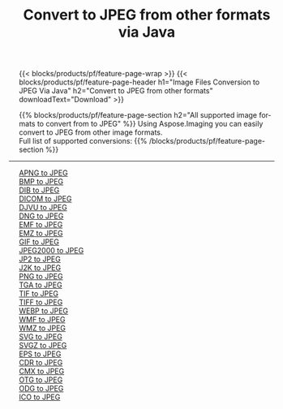 ﻿---
title: Convert to JPEG from other formats via Java 
weight: 3920
url: /java/conversion/to/jpeg 
lang: en
langdirlevel: 2
locales: zh-hans,ja,it,ru,de,es,fr,nl,id,lt,pl,pt,vi,tr,ko,zh-hant,ar,hi,th,sv,cs,uk,he
description: Using Aspose.Imaging you can easily convert to JPEG from other formats
---

{{< blocks/products/pf/feature-page-wrap >}}
{{< blocks/products/pf/feature-page-header h1="Image Files Conversion to JPEG Via Java" h2="Convert to JPEG from other formats" downloadText="Download" >}}


{{% blocks/products/pf/feature-page-section  h2="All supported image formats to convert from to JPEG" %}}
Using Aspose.Imaging you can easily convert to JPEG from other image formats.
<br/>
Full list of supported conversions:
{{% /blocks/products/pf/feature-page-section %}}
<div class="container-fluid productfamilypage bg-gray">
    <div class="convertypes bg-gray agp-content section">
        <div class="container">
		<hr style="margin-left:-20px;"/>
		<div class="row other-converters">
		    <div class='col-md-2 other-converter remove-lp remove-rp'><a href="/imaging/java/conversion/apng-to-jpeg" >APNG to JPEG</a></div>
<div class='col-md-2 other-converter remove-lp remove-rp'><a href="/imaging/java/conversion/bmp-to-jpeg" >BMP to JPEG</a></div>
<div class='col-md-2 other-converter remove-lp remove-rp'><a href="/imaging/java/conversion/dib-to-jpeg" >DIB to JPEG</a></div>
<div class='col-md-2 other-converter remove-lp remove-rp'><a href="/imaging/java/conversion/dicom-to-jpeg" >DICOM to JPEG</a></div>
<div class='col-md-2 other-converter remove-lp remove-rp'><a href="/imaging/java/conversion/djvu-to-jpeg" >DJVU to JPEG</a></div>
<div class='col-md-2 other-converter remove-lp remove-rp'><a href="/imaging/java/conversion/dng-to-jpeg" >DNG to JPEG</a></div>
<div class='col-md-2 other-converter remove-lp remove-rp'><a href="/imaging/java/conversion/emf-to-jpeg" >EMF to JPEG</a></div>
<div class='col-md-2 other-converter remove-lp remove-rp'><a href="/imaging/java/conversion/emz-to-jpeg" >EMZ to JPEG</a></div>
<div class='col-md-2 other-converter remove-lp remove-rp'><a href="/imaging/java/conversion/gif-to-jpeg" >GIF to JPEG</a></div>
<div class='col-md-2 other-converter remove-lp remove-rp'><a href="/imaging/java/conversion/jpeg2000-to-jpeg" >JPEG2000 to JPEG</a></div>
<div class='col-md-2 other-converter remove-lp remove-rp'><a href="/imaging/java/conversion/jp2-to-jpeg" >JP2 to JPEG</a></div>
<div class='col-md-2 other-converter remove-lp remove-rp'><a href="/imaging/java/conversion/j2k-to-jpeg" >J2K to JPEG</a></div>
<div class='col-md-2 other-converter remove-lp remove-rp'><a href="/imaging/java/conversion/png-to-jpeg" >PNG to JPEG</a></div>
<div class='col-md-2 other-converter remove-lp remove-rp'><a href="/imaging/java/conversion/tga-to-jpeg" >TGA to JPEG</a></div>
<div class='col-md-2 other-converter remove-lp remove-rp'><a href="/imaging/java/conversion/tif-to-jpeg" >TIF to JPEG</a></div>
<div class='col-md-2 other-converter remove-lp remove-rp'><a href="/imaging/java/conversion/tiff-to-jpeg" >TIFF to JPEG</a></div>
<div class='col-md-2 other-converter remove-lp remove-rp'><a href="/imaging/java/conversion/webp-to-jpeg" >WEBP to JPEG</a></div>
<div class='col-md-2 other-converter remove-lp remove-rp'><a href="/imaging/java/conversion/wmf-to-jpeg" >WMF to JPEG</a></div>
<div class='col-md-2 other-converter remove-lp remove-rp'><a href="/imaging/java/conversion/wmz-to-jpeg" >WMZ to JPEG</a></div>
<div class='col-md-2 other-converter remove-lp remove-rp'><a href="/imaging/java/conversion/svg-to-jpeg" >SVG to JPEG</a></div>
<div class='col-md-2 other-converter remove-lp remove-rp'><a href="/imaging/java/conversion/svgz-to-jpeg" >SVGZ to JPEG</a></div>
<div class='col-md-2 other-converter remove-lp remove-rp'><a href="/imaging/java/conversion/eps-to-jpeg" >EPS to JPEG</a></div>
<div class='col-md-2 other-converter remove-lp remove-rp'><a href="/imaging/java/conversion/cdr-to-jpeg" >CDR to JPEG</a></div>
<div class='col-md-2 other-converter remove-lp remove-rp'><a href="/imaging/java/conversion/cmx-to-jpeg" >CMX to JPEG</a></div>
<div class='col-md-2 other-converter remove-lp remove-rp'><a href="/imaging/java/conversion/otg-to-jpeg" >OTG to JPEG</a></div>
<div class='col-md-2 other-converter remove-lp remove-rp'><a href="/imaging/java/conversion/odg-to-jpeg" >ODG to JPEG</a></div>
<div class='col-md-2 other-converter remove-lp remove-rp'><a href="/imaging/java/conversion/ico-to-jpeg" >ICO to JPEG</a></div>
                </div>
        </div>
    </div>
</div>
<br/>

